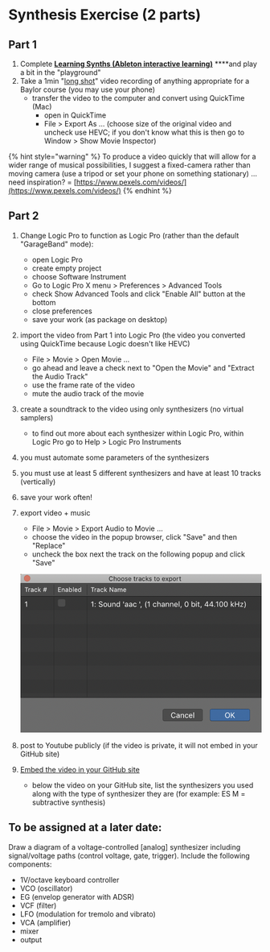 # Synthesis Exercise \(2 parts\)

## Part 1

1. Complete [**Learning Synths \(Ableton interactive learning\)**](https://learningsynths.ableton.com/) ****and play a bit in the "playground"
2. Take a 1min "[long shot](https://en.wikipedia.org/wiki/Long_take)" video recording of anything appropriate for a Baylor course \(you may use your phone\)
   * transfer the video to the computer and convert using QuickTime \(Mac\)
     * open in QuickTime
     * File &gt; Export As ... \(choose size of the original video and uncheck use HEVC; if you don't know what this is then go to Window &gt; Show Movie Inspector\)

{% hint style="warning" %}
To produce a video quickly that will allow for a wider range of musical possibilities, I suggest a fixed-camera rather than moving camera \(use a tripod or set your phone on something stationary\) ... need inspiration? = [https://www.pexels.com/videos/](https://www.pexels.com/videos/)
{% endhint %}

## Part 2

1. Change Logic Pro to function as Logic Pro \(rather than the default "GarageBand" mode\):
   * open Logic Pro
   * create empty project
   * choose Software Instrument
   * Go to Logic Pro X menu &gt; Preferences &gt; Advanced Tools
   * check Show Advanced Tools and click "Enable All" button at the bottom
   * close preferences
   * save your work \(as package on desktop\)
2. import the video from Part 1 into Logic Pro \(the video you converted using QuickTime because Logic doesn't like HEVC\)
   * File &gt; Movie &gt; Open Movie ...
   * go ahead and leave a check next to "Open the Movie" and "Extract the Audio Track"
   * use the frame rate of the video
   * mute the audio track of the movie
3. create a soundtrack to the video using only synthesizers \(no virtual samplers\)
   * to find out more about each synthesizer within Logic Pro, within Logic Pro go to Help &gt; Logic Pro Instruments
4. you must automate some parameters of the synthesizers
5. you must use at least 5 different synthesizers and have at least 10 tracks \(vertically\)
6. save your work often!
7. export video + music

   * File &gt; Movie &gt; Export Audio to Movie ...
   * choose the video in the popup browser, click "Save" and then "Replace"
   * uncheck the box next the track on the following popup and click "Save"

   ![](../../.gitbook/assets/screen-shot-2020-01-27-at-12.18.23-pm.png) 

8. post to Youtube publicly \(if the video is private, it will not embed in your GitHub site\)
9. [Embed the video in your GitHub site](https://github.com/etianen/html5media/wiki/embedding-video)
   * below the video on your GitHub site, list the synthesizers you used along with the type of synthesizer they are \(for example: ES M = subtractive synthesis\)

## To be assigned at a later date:

Draw a diagram of a voltage-controlled \[analog\] synthesizer including signal/voltage paths \(control voltage, gate, trigger\). Include the following components: 

* 1V/octave keyboard controller
* VCO \(oscillator\)
* EG \(envelop generator with ADSR\)
* VCF \(filter\)
* LFO \(modulation for tremolo and vibrato\)
* VCA \(amplifier\)
* mixer
* output





